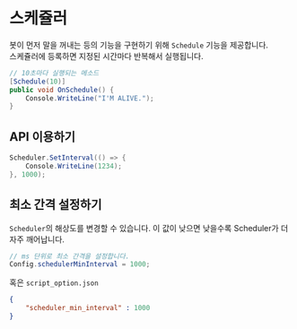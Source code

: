 스케쥴러
====

봇이 먼저 말을 꺼내는 등의 기능을 구현하기 위해 `Schedule` 기능을 제공합니다.<br>
스케쥴러에 등록하면 지정된 시간마다 반복해서 실행됩니다.

```cs
// 10초마다 실행되는 메소드
[Schedule(10)]
public void OnSchedule() {
    Console.WriteLine("I'M ALIVE.");
}
```

API 이용하기
----
```cs
Scheduler.SetInterval(() => {
    Console.WriteLine(1234);
}, 1000);
```

최소 간격 설정하기
----
`Scheduler`의 해상도를 변경할 수 있습니다. 이 값이 낮으면 낮을수록 Scheduler가 더 자주 깨어납니다.
```cs
// ms 단위로 최소 간격을 설정합니다.
Config.schedulerMinInterval = 1000;
```
혹은 `script_option.json`
```json
{
    "scheduler_min_interval" : 1000
}
```

